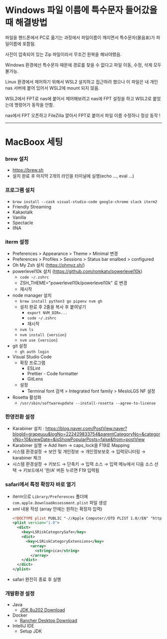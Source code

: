 # Windows 파일 이름에 특수문자 들어갔을 때 해결방법
파일을 핸드폰에서 PC로 옮기는 과정에서 파일이름이 깨지면서 특수문자(물음표)가 파일이름에 포함됨.

사진이 압축되어 있는 Zip 파일이라서 무조건 원복을 해놔야했음.

Windows 환경에선 특수문자 때문에 경로를 찾을 수 없다고 파일 이동, 수정, 삭제 모두 불가능.

Linux 환경에서 제어하기 위해서 WSL2 설치하고 접근하려 했으나 이 파일은 내 개인 nas 서버에 붙어 있어서 WSL2에 mount 되지 않음.

WSL2에서 FPT로 nas에 붙어서 제어해보려고 nas에 FPT 설정을 하고 WSL2로 붙었는데 명령어가 동작을 안함.

nas에서 FPT 오픈하고 FileZilla 깔아서 FPT로 붙어서 파일 이름 수정하니 정상 동작 !

---

# MacBoox 세팅
### brew 설치
- https://brew.sh
- 설치 완료 후 마지막 2개의 라인을 터미널에 실행(echo ..., eval ...)
### 프로그램 설치
- `brew install --cask visual-studio-code google-chrome slack iterm2`
- Friendly Streaming
- Kakaotalk
- Vanilla
- Spectacle
- IINA

### iterm 설정
- Preferences > Appearance > Theme > Minimal 변경
- Preferences > Profiles > Sessions > Status bar enalbed > configured
- Oh My Zsh 설치 (https://ohmyz.sh/)
- powerlevel10k 설치 (https://github.com/romkatv/powerlevel10k)
  - `code ~/.zshrc`
  - ZSH_THEME="powerlevel10k/powerlevel10k" 로 변경
  - 재시작
- node manager 설치
  - `brew install python3 go pipenv nvm gh`
  - 설치 완료 후 2줄을 복사 후 붙여넣기
    - `export NVM_DIR=...`
    - `code ~/.zshrc`
    - 재시작
  - `nvm ls`
  - `nvm install {version}`
  - `nvm use {version}`
- git 설정
  - `gh auth login`
- Visual Studio Code
  - 확장 프로그램
    - ESLint
    - Prettier - Code formatter
    - GitLens
  - 설정
    - Terminal font 검색 > Integrated font family > MesloLGS NF 설정
- Rosetta 활성화
  - `/usr/sbin/softwareupdate --install-rosetta --agree-to-license`

### 한영전환 설정
- Karabiner 설치 : https://blog.naver.com/PostView.naver?blogId=grapeuuu&logNo=222429833754&parentCategoryNo=&categoryNo=10&viewDate=&isShowPopularPosts=false&from=postView
- Karabiner 실행 → Add Item → caps_lock을 F19로 Mapping
- 시스템 환경설정 → 보안 및 개인정보 → 개인정보보호 → 입력모니터링 → karabiner 체크
- 시스템 환경설정 → 키보드 → 단축키 → 입력 소스 → 입력 메뉴에서 다음 소스 선택 → 키보드에서 '한/A' 버튼 누르면 F19 입력됨

### safari에서 특정 확장자 바로 열기
- iterm으로 `Library/Preferences` 폴더에 `com.apple.DownloadAssessment.plist` 파일 생성
- xml 내용 작성 (array 안에는 원하는 확장자 입력)
  ```xml
  <!DOCTYPE plist PUBLIC "-//Apple Computer//DTD PLIST 1.0//EN" "http://www.apple.com-PropertyList-1.0.dtd"> 
  <plist version="1.0"> 
    <dict> 
      <key>LSRiskCategorySafe</key> 
      <dict> 
        <key>LSRiskCategoryExtensions</key> 
          <array> 
            <string>ica</string> 
          </array> 
      </dict> 
    </dict> 
  </plist> 
  ```
- safari 완전히 종료 후 실행

### 개발환경 설정
- Java 
  - [JDK 8u202 Download](https://www.oracle.com/kr/java/technologies/javase/javase8-archive-downloads.html)
- Docker
  - [Rancher Desktop Download](https://rancherdesktop.io)
- IntelliJ IDE
  - Setup JDK